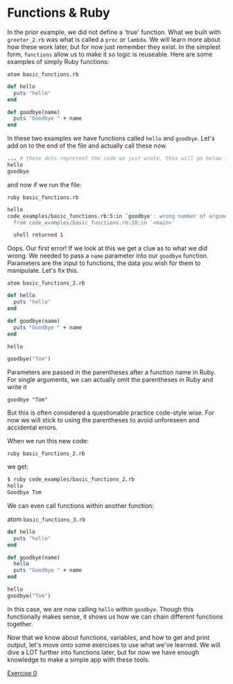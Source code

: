 # Functions & Ruby

In the prior example, we did not define a 'true' function. What we built with `greeter_2.rb` was
what is called a `proc` or `lambda`. We will learn more about how these work later, but for now
just remember they exist. In the simplest form, `functions` allow us to make it so logic is reuseable.
Here are some examples of simply Ruby functions:

`atom basic_functions.rb`

```ruby
def hello
  puts "hello"
end

def goodbye(name)
  puts "Goodbye " + name
end
```

In these two examples we have functions called `hello` and `goodbye`. Let's add on to the end of the
file and actually call these now.

```ruby
... # these dots represent the code we just wrote, this will go below it
hello
goodbye
```

and now if we run the file:

`ruby basic_functions.rb`

```bash
hello
code_examples/basic_functions.rb:5:in `goodbye': wrong number of arguments (0 for 1) (ArgumentError)
  from code_examples/basic_functions.rb:10:in `<main>'

  shell returned 1
```

Oops. Our first error! If we look at this we get a clue as to what we did wrong. We needed to pass
a `name` parameter into our `goodbye` function. Parameters are the input to functions, the data you
wish for them to manipulate. Let's fix this.

`atom basic_functions_2.rb`

```ruby
def hello
  puts "hello"
end

def goodbye(name)
  puts "Goodbye " + name
end

hello

goodbye("Tom")
```

Parameters are passed in the parentheses after a function name in Ruby. For single arguments, we can
actually omit the parentheses in Ruby and write it

`goodbye "Tom"`

But this is often considered a questionable practice code-style wise. For now we will stick to using
the parentheses to avoid unforeseen and accidental errors.

When we run this new code:

`ruby basic_functions_2.rb`

we get:

```bash
$ ruby code_examples/basic_functions_2.rb
hello
Goodbye Tom
```

We can even call functions within another function:

atom `basic_functions_3.rb`

```ruby
def hello
  puts "hello"
end

def goodbye(name)
  hello
  puts "Goodbye " + name
end

hello
goodbye("Tom")
```

In this case, we are now calling `hello` within `goodbye`. Though this functionally makes sense, it
shows us how we can chain different functions together.

Now that we know about functions, variables, and how to get and print output, let's move onto some
exercises to use what we've learned. We will dive a LOT further into functions later, but for now
we have enough knowledge to make a simple app with these tools.

[Exercise 0](https://github.com/ybur-yug/ruby_guides/blob/master/book/introduction/05_exercise_0.md)
